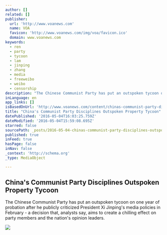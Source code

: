 ```yaml
---
author: []
related: []
publisher:
  url: 'http://www.voanews.com'
  name: VOA
  favicon: 'http://www.voanews.com/img/voa/favicon.ico'
  domain: www.voanews.com
keywords:
  - ren
  - party
  - tycoon
  - lam
  - jinping
  - zhang
  - media
  - freeweibo
  - weibo
  - censorship
description: "The Chinese Communist Party has put an outspoken tycoon on one year of probation after he publicly criticized President Xi Jinping's media policies in February - a decision that, analysts say, aims to create a chilling effect on party members and the nation's opinion leaders."
inLanguage: en
app_links: []
isBasedOnUrl: 'http://www.voanews.com/content/chinas-communist-party-disciplines-outspoken-property-tycoon/3314771.html'
title: "China's Communist Party Disciplines Outspoken Property Tycoon"
datePublished: '2016-05-04T16:03:25.759Z'
dateModified: '2016-05-04T15:59:08.695Z'
starred: false
sourcePath: _posts/2016-05-04-chinas-communist-party-disciplines-outspoken-property-tycoo.md
published: true
inFeed: true
hasPage: false
inNav: false
_context: 'http://schema.org'
_type: MediaObject

---
```

<article style=""><h1>China's Communist Party Disciplines Outspoken Property Tycoon</h1><p>The Chinese Communist Party has put an outspoken tycoon on one year of probation after he publicly criticized President Xi Jinping's media policies in February - a decision that, analysts say, aims to create a chilling effect on party members and the nation's opinion leaders.</p><img src="http://gdb.voanews.com/E66BB2E6-70F5-4C5B-B33C-8746C51CCF22_mw1024_mh1024_s.jpg" /></article>